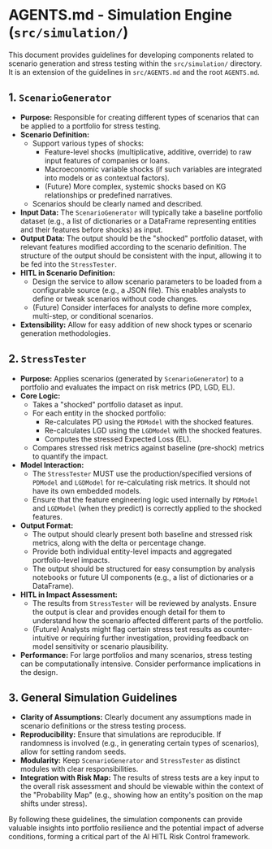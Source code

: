 # AGENTS.md - Simulation Engine (`src/simulation/`)

This document provides guidelines for developing components related to scenario generation and stress testing within the `src/simulation/` directory. It is an extension of the guidelines in `src/AGENTS.md` and the root `AGENTS.md`.

## 1. `ScenarioGenerator`

*   **Purpose:** Responsible for creating different types of scenarios that can be applied to a portfolio for stress testing.
*   **Scenario Definition:**
    *   Support various types of shocks:
        *   Feature-level shocks (multiplicative, additive, override) to raw input features of companies or loans.
        *   Macroeconomic variable shocks (if such variables are integrated into models or as contextual factors).
        *   (Future) More complex, systemic shocks based on KG relationships or predefined narratives.
    *   Scenarios should be clearly named and described.
*   **Input Data:** The `ScenarioGenerator` will typically take a baseline portfolio dataset (e.g., a list of dictionaries or a DataFrame representing entities and their features before shocks) as input.
*   **Output Data:** The output should be the "shocked" portfolio dataset, with relevant features modified according to the scenario definition. The structure of the output should be consistent with the input, allowing it to be fed into the `StressTester`.
*   **HITL in Scenario Definition:**
    *   Design the service to allow scenario parameters to be loaded from a configurable source (e.g., a JSON file). This enables analysts to define or tweak scenarios without code changes.
    *   (Future) Consider interfaces for analysts to define more complex, multi-step, or conditional scenarios.
*   **Extensibility:** Allow for easy addition of new shock types or scenario generation methodologies.

## 2. `StressTester`

*   **Purpose:** Applies scenarios (generated by `ScenarioGenerator`) to a portfolio and evaluates the impact on risk metrics (PD, LGD, EL).
*   **Core Logic:**
    *   Takes a "shocked" portfolio dataset as input.
    *   For each entity in the shocked portfolio:
        *   Re-calculates PD using the `PDModel` with the shocked features.
        *   Re-calculates LGD using the `LGDModel` with the shocked features.
        *   Computes the stressed Expected Loss (EL).
    *   Compares stressed risk metrics against baseline (pre-shock) metrics to quantify the impact.
*   **Model Interaction:**
    *   The `StressTester` MUST use the production/specified versions of `PDModel` and `LGDModel` for re-calculating risk metrics. It should not have its own embedded models.
    *   Ensure that the feature engineering logic used internally by `PDModel` and `LGDModel` (when they predict) is correctly applied to the shocked features.
*   **Output Format:**
    *   The output should clearly present both baseline and stressed risk metrics, along with the delta or percentage change.
    *   Provide both individual entity-level impacts and aggregated portfolio-level impacts.
    *   The output should be structured for easy consumption by analysis notebooks or future UI components (e.g., a list of dictionaries or a DataFrame).
*   **HITL in Impact Assessment:**
    *   The results from `StressTester` will be reviewed by analysts. Ensure the output is clear and provides enough detail for them to understand how the scenario affected different parts of the portfolio.
    *   (Future) Analysts might flag certain stress test results as counter-intuitive or requiring further investigation, providing feedback on model sensitivity or scenario plausibility.
*   **Performance:** For large portfolios and many scenarios, stress testing can be computationally intensive. Consider performance implications in the design.

## 3. General Simulation Guidelines

*   **Clarity of Assumptions:** Clearly document any assumptions made in scenario definitions or the stress testing process.
*   **Reproducibility:** Ensure that simulations are reproducible. If randomness is involved (e.g., in generating certain types of scenarios), allow for setting random seeds.
*   **Modularity:** Keep `ScenarioGenerator` and `StressTester` as distinct modules with clear responsibilities.
*   **Integration with Risk Map:** The results of stress tests are a key input to the overall risk assessment and should be viewable within the context of the "Probability Map" (e.g., showing how an entity's position on the map shifts under stress).

By following these guidelines, the simulation components can provide valuable insights into portfolio resilience and the potential impact of adverse conditions, forming a critical part of the AI HITL Risk Control framework.
